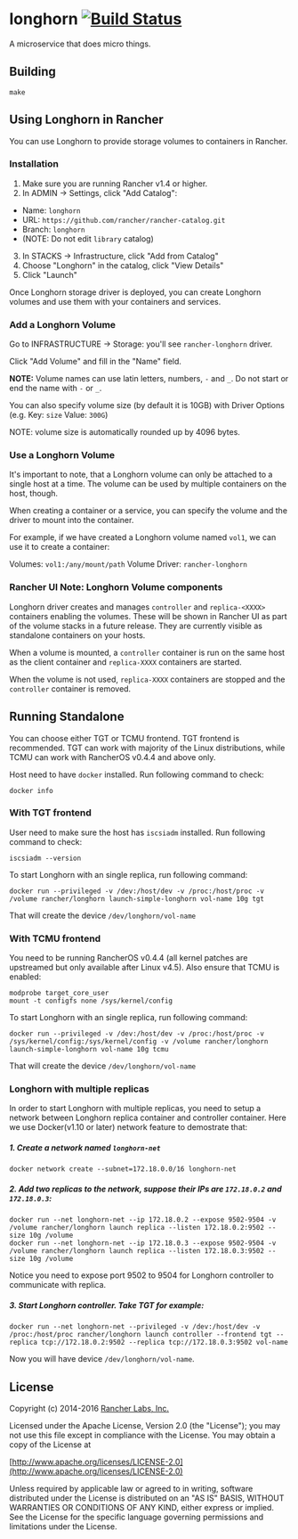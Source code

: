 longhorn [![Build Status](https://drone.rancher.io/api/badges/rancher/longhorn/status.svg)](https://drone.rancher.io/rancher/longhorn)
========

A microservice that does micro things.

## Building

`make`


## Using Longhorn in Rancher

You can use Longhorn to provide storage volumes to containers in Rancher. 

### Installation

1. Make sure you are running Rancher v1.4 or higher.
2. In ADMIN -> Settings, click "Add Catalog":
  - Name: `longhorn`
  - URL:  `https://github.com/rancher/rancher-catalog.git`
  - Branch: `longhorn`
  - (NOTE: Do not edit `library` catalog)
3. In STACKS → Infrastructure, click "Add from Catalog" 
4. Choose "Longhorn" in the catalog, click "View Details" 
5. Click "Launch"

Once Longhorn storage driver is deployed, you can create Longhorn volumes and use them with your containers and services.


### Add a Longhorn Volume

Go to INFRASTRUCTURE -> Storage: you'll see `rancher-longhorn` driver. 

Click "Add Volume" and fill in the "Name" field.

**NOTE:** Volume names can use latin letters, numbers, `-` and `_`. Do not start or end the name with `-` or `_`.


You can also specify volume size (by default it is 10GB) with Driver Options (e.g. Key: `size`  Value: `300G`)

NOTE: volume size is automatically rounded up by 4096 bytes.


### Use a Longhorn Volume

It's important to note, that a Longhorn volume can only be attached to a single host at a time. The volume can be used by multiple containers on the host, though.

When creating a container or a service, you can specify the volume and the driver to mount into the container. 

For example, if we have created a Longhorn volume named `vol1`, we can use it to create a container:

Volumes: `vol1:/any/mount/path`
Volume Driver: `rancher-longhorn`


### Rancher UI Note: Longhorn Volume components

Longhorn driver creates and manages `controller` and `replica-<XXXX>` containers enabling the volumes. These will be shown in Rancher UI as part of the volume stacks in a future release. They are currently visible as standalone containers on your hosts. 

When a volume is mounted, a `controller` container is run on the same host as the client container and `replica-XXXX` containers are started.

When the volume is not used, `replica-XXXX` containers are stopped and the `controller` container is removed.


## Running Standalone

You can choose either TGT or TCMU frontend. TGT frontend is recommended. TGT
can work with majority of the Linux distributions, while TCMU can work with
RancherOS v0.4.4 and above only.

Host need to have `docker` installed. Run following command to check:
```
docker info
```

### With TGT frontend

User need to make sure the host has `iscsiadm` installed. Run following command to check:
```
iscsiadm --version
```

To start Longhorn with an single replica, run following command:
```
docker run --privileged -v /dev:/host/dev -v /proc:/host/proc -v /volume rancher/longhorn launch-simple-longhorn vol-name 10g tgt
```

That will create the device `/dev/longhorn/vol-name`

### With TCMU frontend

You need to be running RancherOS v0.4.4 (all kernel patches are upstreamed but only available after Linux v4.5).
Also ensure that TCMU is enabled:

    modprobe target_core_user
    mount -t configfs none /sys/kernel/config

To start Longhorn with an single replica, run following command:
```
docker run --privileged -v /dev:/host/dev -v /proc:/host/proc -v /sys/kernel/config:/sys/kernel/config -v /volume rancher/longhorn launch-simple-longhorn vol-name 10g tcmu
```

That will create the device `/dev/longhorn/vol-name`

### Longhorn with multiple replicas

In order to start Longhorn with multiple replicas, you need to setup a network between Longhorn replica container and controller container. Here we use Docker(v1.10 or later) network feature to demostrate that:

##### 1. Create a network named `longhorn-net`
```
docker network create --subnet=172.18.0.0/16 longhorn-net
```
##### 2. Add two replicas to the network, suppose their IPs are `172.18.0.2` and `172.18.0.3`:
```
docker run --net longhorn-net --ip 172.18.0.2 --expose 9502-9504 -v /volume rancher/longhorn launch replica --listen 172.18.0.2:9502 --size 10g /volume
docker run --net longhorn-net --ip 172.18.0.3 --expose 9502-9504 -v /volume rancher/longhorn launch replica --listen 172.18.0.3:9502 --size 10g /volume
```
Notice you need to expose port 9502 to 9504 for Longhorn controller to communicate with replica.
##### 3. Start Longhorn controller. Take TGT for example:
```
docker run --net longhorn-net --privileged -v /dev:/host/dev -v /proc:/host/proc rancher/longhorn launch controller --frontend tgt --replica tcp://172.18.0.2:9502 --replica tcp://172.18.0.3:9502 vol-name
```
Now you will have device `/dev/longhorn/vol-name`.

## License
Copyright (c) 2014-2016 [Rancher Labs, Inc.](http://rancher.com)

Licensed under the Apache License, Version 2.0 (the "License");
you may not use this file except in compliance with the License.
You may obtain a copy of the License at

[http://www.apache.org/licenses/LICENSE-2.0](http://www.apache.org/licenses/LICENSE-2.0)

Unless required by applicable law or agreed to in writing, software
distributed under the License is distributed on an "AS IS" BASIS,
WITHOUT WARRANTIES OR CONDITIONS OF ANY KIND, either express or implied.
See the License for the specific language governing permissions and
limitations under the License.
